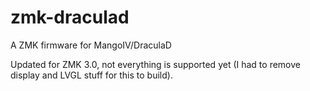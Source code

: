 # zmk-draculad

A ZMK firmware for MangoIV/DraculaD

Updated for ZMK 3.0, not everything is supported yet (I had to remove display and LVGL stuff for this to build).

